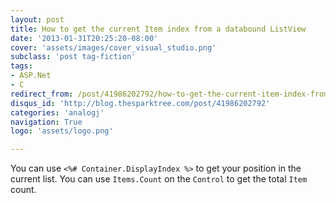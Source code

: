 ```yaml
---
layout: post
title: How to get the current Item index from a databound ListView
date: '2013-01-31T20:25:20-08:00'
cover: 'assets/images/cover_visual_studio.png'
subclass: 'post tag-fiction'
tags:
- ASP.Net
- C
redirect_from: /post/41986202792/how-to-get-the-current-item-index-from-a-databound
disqus_id: 'http://blog.thesparktree.com/post/41986202792'
categories: 'analogj'
navigation: True
logo: 'assets/logo.png'

---
```

You can use `<%# Container.DisplayIndex %>` to get your position in the current list. You can use `Items.Count` on the `Control` to get the total `Item` count.
